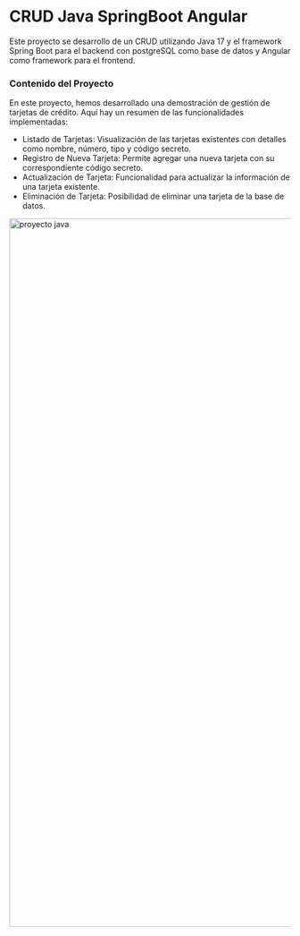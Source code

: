 # CRUD Java SpringBoot Angular

Este proyecto se desarrollo de un CRUD utilizando Java 17 y el framework Spring Boot para el backend con postgreSQL como base de datos y Angular como framework para el frontend.

### Contenido del Proyecto

En este proyecto, hemos desarrollado una demostración de gestión de tarjetas de crédito. Aquí hay un resumen de las funcionalidades implementadas:

- Listado de Tarjetas: Visualización de las tarjetas existentes con detalles como nombre, número, tipo y código secreto.
- Registro de Nueva Tarjeta: Permite agregar una nueva tarjeta con su correspondiente código secreto.
- Actualización de Tarjeta: Funcionalidad para actualizar la información de una tarjeta existente.
- Eliminación de Tarjeta: Posibilidad de eliminar una tarjeta de la base de datos.

<img width="1267" alt="proyecto java" src="https://github.com/jasonccode/APP-Java-SpringBoot-Angular/assets/105800226/a8dafa1a-71c1-4bbd-a344-f039703a4fa6">

